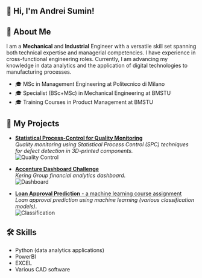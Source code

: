 ## 👋 Hi, I'm Andrei Sumin!


## 📘 About Me
I am a **Mechanical** and **Industrial** Engineer with a versatile skill set spanning both technical expertise and managerial competencies. I have experience in cross-functional engineering roles. Currently, I am advancing my knowledge in data analytics and the application of digital technologies to manufacturing processes.

- 🎓 MSc in Management Engineering at Politecnico di Milano
- 🎓 Specialist (BSc+MSc) in Mechanical Engineering at BMSTU
- 🎓 Training Courses in Product Management at BMSTU


## 📂 My Projects 

- [**Statistical Process-Control for Quality Monitoring**](link)  
  *Quality monitoring using Statistical Process Control (SPC) techniques for defect detection in 3D-printed components.*<br>
  ![Quality Control](https://img.shields.io/badge/Quality%20Control-91c7d6?style=flat&labelColor=91c7d6)

- [**Accenture Dashboard Challenge**](https://github.com/Andrei-Sumin/Accenture-Dashboard-Challenge)  
  *Kering Group financial analytics dashboard.*<br>
  ![Dashboard](https://img.shields.io/badge/Dashboard-A8D5BA?style=flat&labelColor=A8D5BA)

- [**Loan Approval Prediction** - a machine learning course assignment](https://github.com/Andrei-Sumin/Loan-Approval-Prediction-ML-class-assignment)  
  *Loan approval prediction using machine learning (various classification models)*.<br>
  ![Classification](https://img.shields.io/badge/Classification-FAD4C0?style=flat&labelColor=FAD4C0)


## 🛠 Skills
- Python (data analytics applications)
- PowerBI
- EXCEL
- Various CAD software
